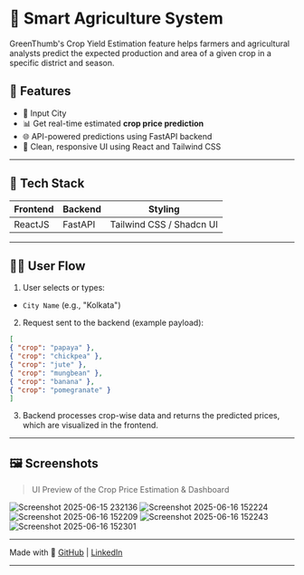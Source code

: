 # 🌾 Smart Agriculture System

GreenThumb's Crop Yield Estimation feature helps farmers and agricultural analysts predict the expected production and area of a given crop in a specific district and season.

## 📌 Features

- 📍 Input City
- 📊 Get real-time estimated **crop price prediction**
- 🌐 API-powered predictions using FastAPI backend
- 🎨 Clean, responsive UI using React and Tailwind CSS

---

## 🚀 Tech Stack

| Frontend | Backend | Styling |
|-------------|------------|----------------|
| ReactJS | FastAPI | Tailwind CSS / Shadcn UI |

---

## 🧑‍🌾 User Flow

1. User selects or types:
- `City Name` (e.g., "Kolkata")

2. Request sent to the backend (example payload):
```json
[
{ "crop": "papaya" },
{ "crop": "chickpea" },
{ "crop": "jute" },
{ "crop": "mungbean" },
{ "crop": "banana" },
{ "crop": "pomegranate" }
]
```

3. Backend processes crop-wise data and returns the predicted prices, which are visualized in the frontend.

---

## 🖼️ Screenshots

> UI Preview of the Crop Price Estimation & Dashboard

![Screenshot 2025-06-15 232136](https://github.com/user-attachments/assets/f1478aa0-4bcc-42a2-914d-68b7ade9eacd)
![Screenshot 2025-06-16 152224](https://github.com/user-attachments/assets/c941c9b9-303e-4915-8cf0-e85af90d9ecd)
![Screenshot 2025-06-16 152209](https://github.com/user-attachments/assets/c8472209-d12a-4f39-b258-b3027aa924b4)
![Screenshot 2025-06-16 152243](https://github.com/user-attachments/assets/7cb36210-8af3-44cb-aab5-716ed5964ab2)
![Screenshot 2025-06-16 152301](https://github.com/user-attachments/assets/b4ac3b70-0b0c-4c8a-a149-392ae2984f8f)





---




Made with 💚
[GitHub]([https://github.com/yourusername](https://github.com/rupsa45)) | [LinkedIn]([https://linkedin.com/in/yourname](https://www.linkedin.com/in/rupsa-das-96b26b231/))

---
